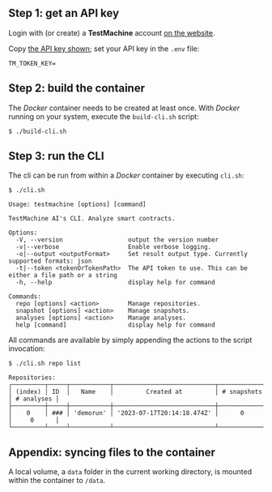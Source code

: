 ## Step 1: get an API key

Login with (or create) a **TestMachine** account [on the website](https://testmachine.ai/signup).

Copy [the API key shown](https://testmachine.ai/docs#get-api-key); set your API key in the `.env` file:

```
TM_TOKEN_KEY=
```

## Step 2: build the container

The _Docker_ container needs to be created at least once. With _Docker_ running on your system, execute the `build-cli.sh` script:
```
$ ./build-cli.sh
```

## Step 3: run the CLI

The cli can be run from within a _Docker_ container by executing `cli.sh`:

```
$ ./cli.sh

Usage: testmachine [options] [command]

TestMachine AI's CLI. Analyze smart contracts.

Options:
  -V, --version                  output the version number
  -v|--verbose                   Enable verbose logging.
  -o|--output <outputFormat>     Set result output type. Currently supported formats: json
  -t|--token <tokenOrTokenPath>  The API token to use. This can be either a file path or a string
  -h, --help                     display help for command

Commands:
  repo [options] <action>        Manage repositories.
  snapshot [options] <action>    Manage snapshots.
  analyses [options] <action>    Manage analyses.
  help [command]                 display help for command
```

All commands are available by simply appending the actions to the script invocation:

```
$ ./cli.sh repo list

Repositories:
┌─────────┬─────┬───────────┬────────────────────────────┬─────────────┬────────────┐
│ (index) │ ID  │   Name    │         Created at         │ # snapshots │ # analyses │
├─────────┼─────┼───────────┼────────────────────────────┼─────────────┼────────────┤
│    0    │ ### │ 'demorun' │ '2023-07-17T20:14:18.474Z' │      0      │     0      │
└─────────┴─────┴───────────┴────────────────────────────┴─────────────┴────────────┘
```

## Appendix: syncing files to the container

A local volume, a `data` folder in the current working directory, is mounted within the container to `/data`.
